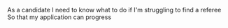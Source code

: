As a candidate
I need to know what to do if I'm struggling to find a referee
So that my application can progress
